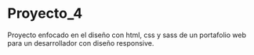 # Proyecto_4
Proyecto enfocado en el diseño con html, css y sass de un portafolio web para un desarrollador con diseño responsive.
